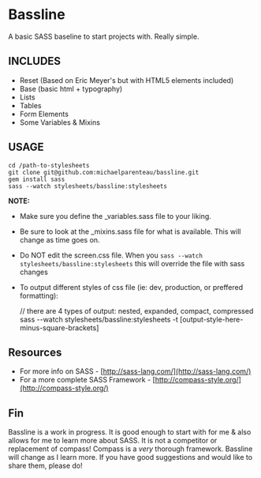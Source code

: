 # Bassline

A basic SASS baseline to start projects with. Really simple.

## INCLUDES

* Reset (Based on Eric Meyer's but with HTML5 elements included)
* Base (basic html + typography)
* Lists
* Tables
* Form Elements
* Some Variables & Mixins

## USAGE

    cd /path-to-stylesheets
    git clone git@github.com:michaelparenteau/bassline.git
    gem install sass
    sass --watch stylesheets/bassline:stylesheets
    
**NOTE:**

* Make sure you define the _variables.sass file to your liking.
* Be sure to look at the _mixins.sass file for what is available. This will change as time goes on.
* Do NOT edit the screen.css file. When you `sass --watch stylesheets/bassline:stylesheets` this will override the file with sass changes
* To output different styles of css file (ie: dev, production, or preffered formatting):

    // there are 4 types of output: nested, expanded, compact, compressed
    sass --watch stylesheets/bassline:stylesheets -t [output-style-here-minus-square-brackets]

## Resources

* For more info on SASS - [http://sass-lang.com/](http://sass-lang.com/)
* For a more complete SASS Framework - [http://compass-style.org/](http://compass-style.org/)

## Fin

Bassline is a work in progress. It is good enough to start with for me & also allows for me to learn more about SASS. It is not a competitor or replacement of compass! Compass is a _very_ thorough framework. Bassline will change as I learn more. If you have good suggestions and would like to share them, please do!